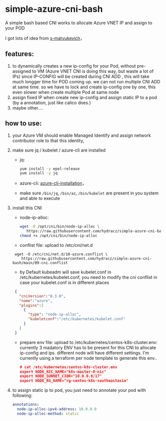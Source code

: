 # simple-azure-cni-bash
A simple bash based CNI works to allocate Azure VNET IP and assign to your POD

I got lots of idea from [s-matyukevich](https://github.com/s-matyukevich/bash-cni-plugin/blob/master/01_gcp/bash-cni)， 

## features:
1. to dynamically creates a new ip-config for your Pod, without pre-assigned to VM (Azure VNET CNI is doing this way, but waste a lot of IPs)
   since IP-CONFIG will be created during CNI ADD , this will take much longger time for POD coming up.
   we can not run multiple CNI ADD at same time. so we have to lock and create ip-config one by one,  this even slower when create multiple Pod at same node
2.  assign fixed IP when create new ip-config and assign static IP to a pod (by a annotation, just like calico does.)
3. maybe other....

## how to use:

1. your Azure VM should enable Managed Identify and assign network contributor role to that this identity,
2. make sure jq / kubelet / azure-cli are installed
   - jq:
     ```bash
     yum install -y epel-release
     yum install -y jq
     ```
   - azure-cli:
     [azure-cli-installation](https://learn.microsoft.com/en-us/cli/azure/install-azure-cli-linux?pivots=dnf)，

   - make sure `/bin/jq`, `/bin/az`, `/bin/kubelet` are present in you system and able to execute 
   
3. install this CNI
   - node-ip-alloc:
     ```bash
     wget -O /opt/cni/bin/node-ip-alloc \
        https://raw.githubusercontent.com/hydracz/simple-azure-cni-bash/main/node-ip-alloc
     chmod +x /opt/cni/bin/node-ip-alloc
     ```

    - conflist file:  upload to /etc/cni/net.d
     ```
      wget -O /etc/cni/net.d/10-azure.conflist \
         https://raw.githubusercontent.com/hydracz/simple-azure-cni-bash/main/09-cni.conflist 
     ```
    - by Default kubeadm will save kubelet.conf in /etc/kubernetes/kubelet.conf, you need to modify the cni conflist in case your kubelet.conf is in different places
      
     ```json
      {
        "cniVersion":"0.3.0",
        "name":"azure",
        "plugins":[
          {
            "type": "node-ip-alloc",
            "kubeletconf":"/etc/kubernetes/kubelet.conf"
          }
        ]
      }
      ```
   - prepare env file:  upload to /etc/kubernetes/centos-k8s-cluster.env: currently 3 madatory ENV has to be present for this CNI to allocate ip-config and ips.  different node will have different settings.  I'm currently using a terraform per node template to generate this env..
  
      ```json
      # cat /etc/kubernetes/centos-k8s-cluster.env
      export NODE_NIC_NAME="k8s-master-0-nic"
      export NODE_SUBNET_CIDR="10.0.0.0/17"
      export NODE_RG_NAME="rg-centos-k8s-southeastasia"
      ```

5. to assign static ip to pod, you just need to annotate your pod with following:
   ```yaml
   annotations:
     node-ip-alloc-ipv4-address: 10.0.0.0
     node-ip-alloc-method: static
   ```
